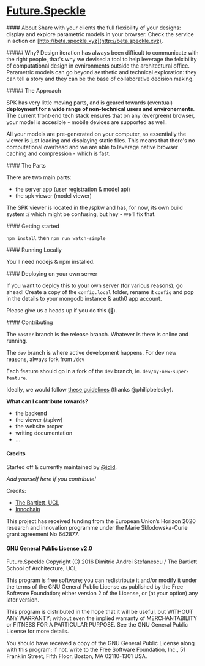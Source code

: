 # [Future.Speckle](http://beta.speckle.xyz)

#### About 
Share with your clients the full flexibility of your designs: display and explore parametric models in your browser. 
Check the service in action on [http://beta.speckle.xyz](http://beta.speckle.xyz).


##### Why? 
Design iteration has always been difficult to communicate with the right people, that's why we devised a tool to help leverage the felxibility of computational design in evnironments outside the architectural office. Parametric models can go beyond aesthetic and technical exploration: they can tell a story and they can be the base of collaborative decision making.

##### The Approach

SPK has very little moving parts, and is geared towards (eventual) **deployment for a wide range of non-technical users and environements**. The current front-end tech stack ensures that on any (evergreen) browser, your model is accesible - mobile devices are supported as well. 

All your models are pre-generated on your computer, so essentially the viewer is just loading and displaying static files. This means that there's no computational overhead and we are able to leverage native browser caching and compression - which is fast. 


#### The Parts

There are two main parts: 
- the server app (user registration & model api)
- the spk viewer (model viewer)

The SPK viewer is located in the /spkw and has, for now, its own build system :/ which might be confusing, but hey - we'll fix that. 


#### Getting started

`npm install` then `npm run watch-simple`


#### Running Locally

You'll need nodejs & npm installed. 


#### Deploying on your own server

If you want to deploy this to your own server (for various reasons), go ahead! Create a copy of the `config.local` folder, rename it `config` and pop in the details to your mongodb instance & auth0 app account. 

Please give us a heads up if you do this (:bow:).


#### Contributing

The `master` branch is the release branch. Whatever is there is online and running. 

The `dev` branch is where active development happens. For dev new reasons, always fork from `/dev`

Each feature should go in a fork of the `dev` branch, ie. `dev/my-new-super-feature`.

Ideally, we would follow [these guidelines](https://www.atlassian.com/git/tutorials/comparing-workflows/gitflow-workflow) (thanks @philipbelesky).

**What can I contribute towards?** 
 - the backend
 - the viewer (/spkw)
 - the website proper
 - writing documentation
 - ...

#### Credits

Started off & currently maintained by [@idid](http://twitter.com/idid/). 

*Add yourself here if you contribute!*

Credits: 

- [The Bartlett, UCL](http://www.bartlett.ucl.ac.uk/) 
- [Innochain](http://innochain.net/)

This project has received funding from the European Union’s Horizon 2020 research and innovation programme under the Marie Sklodowska-Curie grant agreement No 642877. 

#### GNU General Public License v2.0
Future.Speckle
Copyright (C) 2016 Dimitrie Andrei Stefanescu / The Bartlett School of Architecture, UCL

This program is free software; you can redistribute it and/or modify
it under the terms of the GNU General Public License as published by
the Free Software Foundation; either version 2 of the License, or
(at your option) any later version.

This program is distributed in the hope that it will be useful,
but WITHOUT ANY WARRANTY; without even the implied warranty of
MERCHANTABILITY or FITNESS FOR A PARTICULAR PURPOSE.  See the
GNU General Public License for more details.

You should have received a copy of the GNU General Public License along
with this program; if not, write to the Free Software Foundation, Inc.,
51 Franklin Street, Fifth Floor, Boston, MA 02110-1301 USA.
